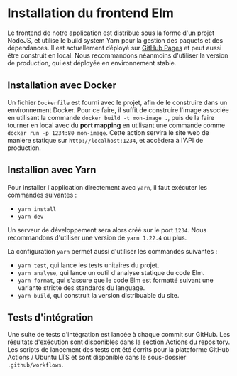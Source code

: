 # Installation du frontend Elm

Le frontend de notre application est distribué sous la forme d'un projet
NodeJS, et utilise le build system Yarn pour la gestion des paquets et des
dépendances. Il est actuellement déployé sur [GitHub Pages](https://rockin.app)
et peut aussi être construit en local. Nous recommandons néanmoins d'utiliser
la version de production, qui est déployée en environnement stable.

## Installation avec Docker

Un fichier `Dockerfile` est fourni avec le projet, afin de le construire dans
un environnement Docker. Pour ce faire, il suffit de construire l'image
associée en utilisant la commande `docker build -t mon-image .`, puis de la
faire tourner en local avec du __port mapping__ en utilisant une
commande comme `docker run -p 1234:80 mon-image`. Cette action servira le site
web de manière statique sur `http://localhost:1234`, et accèdera à l'API de
production.

## Installion avec Yarn

Pour installer l'application directement avec `yarn`, il faut exécuter les
commandes suivantes :

- `yarn install`
- `yarn dev`

Un serveur de développement sera alors créé sur le port `1234`. Nous
recommandons d'utiliser une version de `yarn 1.22.4` ou plus.

La configuration `yarn` permet aussi d'utiliser les commandes suivantes :

- `yarn test`, qui lance les tests unitaires du projet.
- `yarn analyse`, qui lance un outil d'analyse statique du code Elm.
- `yarn format`, qui s'assure que le code Elm est formatté suivant une variante
  stricte des standards du language.
- `yarn build`, qui construit la version distribuable du site.

## Tests d'intégration

Une suite de tests d'intégration est lancée à chaque commit sur GitHub. Les
résultats d'exécution sont disponibles dans la section
[Actions](https://github.com/heig-PRO-b04/elm-frontend/actions?query=workflow%3A%22Integration+Tests%22)
du repository. Les scripts de lancement des tests ont été écrrits pour la
plateforme GitHub Actions / Ubuntu LTS et sont disponible dans le
sous-dossier `.github/workflows`.
